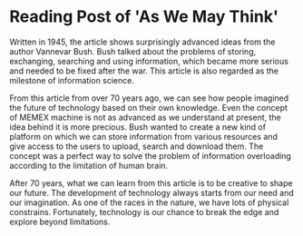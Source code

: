 # Reading Post of 'As We May Think'

Written in 1945, the article shows surprisingly advanced ideas from the author Vannevar Bush. Bush talked about the problems of storing, exchanging, searching and using information, which became more serious and needed to be fixed after the war. This article is also regarded as the milestone of information science.

From this article from over 70 years ago, we can see how people imagined the future of technology based on their own knowledge. Even the concept of MEMEX machine is not as advanced as we understand at present, the idea behind it is more precious. Bush wanted to create a new kind of platform on which we can store information from various resources and give access to the users to upload, search and download them. The concept was a perfect way to solve the problem of information overloading according to the limitation of human brain.

After 70 years, what we can learn from this article is to be creative to shape our future. The development of technology always starts from our need and our imagination. As one of the races in the nature, we have lots of physical constrains. Fortunately, technology is our chance to break the edge and explore beyond limitations.
